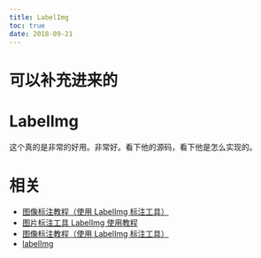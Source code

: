 ```yaml
---
title: LabelImg
toc: true
date: 2018-09-21
---
```

# 可以补充进来的



# LabelImg

这个真的是非常的好用。非常好。看下他的源码，看下他是怎么实现的。



# 相关

- [图像标注教程（使用 LabelImg 标注工具）](https://blog.csdn.net/lwplwf/article/details/78367929)
- [图片标注工具 LabelImg 使用教程](https://blog.csdn.net/Jesse_Mx/article/details/53606897)
- [图像标注教程（使用 LabelImg 标注工具）](http://www.voidcn.com/article/p-gnwmdeao-bqo.html)
- [labelImg](https://github.com/tzutalin/labelImg)
